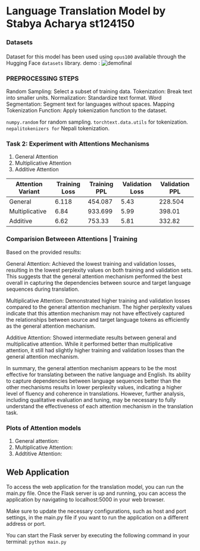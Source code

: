 # Language Translation Model by Stabya Acharya st124150

### Datasets 
#### 
Dataset for this model has been used using `opus100` available through the Hugging Face `datasets` library.
demo : ![demofinal](https://github.com/stabyaaaa/Natural-Language-Processing/assets/35591848/39d6089d-c1fd-4236-bb1f-f7f91ebd698e)

### PREPROCESSING STEPS
Random Sampling: Select a subset of training data.
Tokenization: Break text into smaller units.
Normalization: Standardize text format.
Word Segmentation: Segment text for languages without spaces.
Mapping Tokenization Function: Apply tokenization function to the dataset.

`numpy.random` for random sampling.
`torchtext.data.utils` for tokenization.
`nepalitokenizers for` Nepali tokenization.


### Task 2: Experiment with Attentions Mechanisms
1. General Attention
2. Multiplicative Attention
3. Additive Attention


| Attention Variant | Training Loss | Training PPL | Validation Loss | Validation PPL   |
|-------------------|---------------|--------------|------------------|-----------------|
| General           | 6.118         | 454.087      | 5.43             |  228.504        |
| Multiplicative    | 6.84          | 933.699      | 5.99             | 398.01          |
| Additive          | 6.62          | 753.33       | 5.81             | 332.82          |

### Comparision Betweeen Attentions | Training


Based on the provided results:

General Attention: Achieved the lowest training and validation losses, resulting in the lowest perplexity values on both training and validation sets. This suggests that the general attention mechanism performed the best overall in capturing the dependencies between source and target language sequences during translation.

Multiplicative Attention: Demonstrated higher training and validation losses compared to the general attention mechanism. The higher perplexity values indicate that this attention mechanism may not have effectively captured the relationships between source and target language tokens as efficiently as the general attention mechanism.

Additive Attention: Showed intermediate results between general and multiplicative attention. While it performed better than multiplicative attention, it still had slightly higher training and validation losses than the general attention mechanism.

In summary, the general attention mechanism appears to be the most effective for translating between the native language and English. Its ability to capture dependencies between language sequences better than the other mechanisms results in lower perplexity values, indicating a higher level of fluency and coherence in translations. However, further analysis, including qualitative evaluation and tuning, may be necessary to fully understand the effectiveness of each attention mechanism in the translation task.

### Plots of Attention models
1. General attention: 
2. Multiplicative Attention:
3. Addtitive Attention:

## Web Application
To access the web application for the translation model, you can run the main.py file. Once the Flask server is up and running, you can access the application by navigating to localhost:5000 in your web browser.

Make sure to update the necessary configurations, such as host and port settings, in the main.py file if you want to run the application on a different address or port.

You can start the Flask server by executing the following command in your terminal:
`python main.py`


